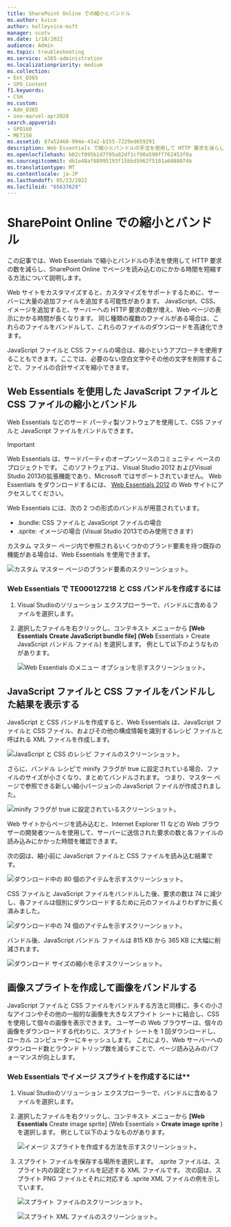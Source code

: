 ```yaml
---
title: SharePoint Online での縮小とバンドル
ms.author: kvice
author: kelleyvice-msft
manager: scotv
ms.date: 1/18/2022
audience: Admin
ms.topic: troubleshooting
ms.service: o365-administration
ms.localizationpriority: medium
ms.collection:
- Ent_O365
- SPO_Content
f1.keywords:
- CSH
ms.custom:
- Adm_O365
- seo-marvel-apr2020
search.appverid:
- SPO160
- MET150
ms.assetid: 87a52468-994e-43a2-b155-7229ed659291
description: Web Essentials で縮小とバンドルの手法を使用して HTTP 要求を減らし、SharePoint Online でページを読み込むのにかかる時間を短縮する方法について説明します。
ms.openlocfilehash: b02cf095b1d7f05a82df1cf98a590ff762453f8a
ms.sourcegitcommit: db1e48af88995193f15bbd5962f5101a6088074b
ms.translationtype: MT
ms.contentlocale: ja-JP
ms.lasthandoff: 05/23/2022
ms.locfileid: "65637629"
---
```

# <a name="minification-and-bundling-in-sharepoint-online"></a>SharePoint Online での縮小とバンドル

この記事では、Web Essentials で縮小とバンドルの手法を使用して HTTP 要求の数を減らし、SharePoint Online でページを読み込むのにかかる時間を短縮する方法について説明します。
  
Web サイトをカスタマイズすると、カスタマイズをサポートするために、サーバーに大量の追加ファイルを追加する可能性があります。 JavaScript、CSS、イメージを追加すると、サーバーへの HTTP 要求の数が増え、Web ページの表示にかかる時間が長くなります。 同じ種類の複数のファイルがある場合は、これらのファイルをバンドルして、これらのファイルのダウンロードを高速化できます。
  
JavaScript ファイルと CSS ファイルの場合は、縮小というアプローチを使用することもできます。ここでは、必要のない空白文字やその他の文字を削除することで、ファイルの合計サイズを縮小できます。
  
## <a name="minification-and-bundling-javascript-and-css-files-with-web-essentials"></a>Web Essentials を使用した JavaScript ファイルと CSS ファイルの縮小とバンドル

Web Essentials などのサード パーティ製ソフトウェアを使用して、CSS ファイルと JavaScript ファイルをバンドルできます。
  
> [!IMPORTANT]
> Web Essentials は、サードパーティのオープンソースのコミュニティ ベースのプロジェクトです。 このソフトウェアは、Visual Studio 2012 およびVisual Studio 2013の拡張機能であり、Microsoft ではサポートされていません。 Web Essentials をダウンロードするには、 [Web Essentials 2012](https://marketplace.visualstudio.com/items?itemName=MadsKristensen.WebEssentials2012) の Web サイトにアクセスしてください。
  
Web Essentials には、次の 2 つの形式のバンドルが用意されています。
 
- .bundle: CSS ファイルと JavaScript ファイルの場合
- .sprite: イメージの場合 (Visual Studio 2013でのみ使用できます)

カスタム マスター ページ内で参照されるいくつかのブランド要素を持つ既存の機能がある場合は、Web Essentials を使用できます。
  
![カスタム マスター ページのブランド要素のスクリーンショット。](../media/3a6eba36-973d-482b-8556-a9394b8ba19f.png)
  
### <a name="to-create-a-te000127218-and-css-bundle-in-web-essentials"></a>Web Essentials で TE000127218 と CSS バンドルを作成するには
  
1. Visual Studioのソリューション エクスプローラーで、バンドルに含めるファイルを選択します。
2. 選択したファイルを右クリックし、コンテキスト メニューから **[Web Essentials** **Create JavaScript bundle file] (Web** Essentials \> Create JavaScript バンドル ファイル) を選択します。 例として以下のようなものがあります。

    ![Web Essentials のメニュー オプションを示すスクリーンショット。](../media/41aac84c-4538-4f78-b454-46e651f868a3.png)
  
## <a name="viewing-the-results-of-bundling-javascript-and-css-files"></a>JavaScript ファイルと CSS ファイルをバンドルした結果を表示する

JavaScript と CSS バンドルを作成すると、Web Essentials は、JavaScript ファイルと CSS ファイル、およびその他の構成情報を識別するレシピ ファイルと呼ばれる XML ファイルを作成します。
  
![JavaScript と CSS のレシピ ファイルのスクリーンショット。](../media/7ba891f8-52d8-467b-a0f6-b062dd1137a4.png)
  
さらに、バンドル レシピで minify フラグが true に設定されている場合、ファイルのサイズが小さくなり、まとめてバンドルされます。 つまり、マスター ページで参照できる新しい縮小バージョンの JavaScript ファイルが作成されました。
  
![minify フラグが true に設定されているスクリーンショット。](../media/50523af2-6412-4117-ac3d-5bd26f6d562e.png)
  
Web サイトからページを読み込むと、Internet Explorer 11 などの Web ブラウザーの開発者ツールを使用して、サーバーに送信された要求の数と各ファイルの読み込みにかかった時間を確認できます。
  
次の図は、縮小前に JavaScript ファイルと CSS ファイルを読み込む結果です。
  
![ダウンロード中の 80 個のアイテムを示すスクリーンショット。](../media/e2df3912-1923-46e6-8cf2-3015a31554e1.png)
  
CSS ファイルと JavaScript ファイルをバンドルした後、要求の数は 74 に減少し、各ファイルは個別にダウンロードするために元のファイルよりわずかに長く済みました。
  
![ダウンロード中の 74 個のアイテムを示すスクリーンショット。](../media/686c4387-70e8-4a74-9d45-059f33a91184.png)
  
バンドル後、JavaScript バンドル ファイルは 815 KB から 365 KB に大幅に削減されます。
  
![ダウンロード サイズの縮小を示すスクリーンショット。](../media/5e7dbd98-faff-4f68-b320-108fb252e395.png)
  
## <a name="bundling-images-by-creating-an-image-sprite"></a>画像スプライトを作成して画像をバンドルする

JavaScript ファイルと CSS ファイルをバンドルする方法と同様に、多くの小さなアイコンやその他の一般的な画像を大きなスプライト シートに結合し、CSS を使用して個々の画像を表示できます。 ユーザーの Web ブラウザーは、個々の画像をダウンロードする代わりに、スプライト シートを 1 回ダウンロードし、ローカル コンピューターにキャッシュします。 これにより、Web サーバーへのダウンロード数とラウンド トリップ数を減らすことで、ページ読み込みのパフォーマンスが向上します。
  
### <a name="to-create-an-image-sprite-in-web-essentials"></a>Web Essentials でイメージ スプライトを作成するには**
  
1. Visual Studioのソリューション エクスプローラーで、バンドルに含めるファイルを選択します。
2. 選択したファイルを右クリックし、コンテキスト メニューから **[Web Essentials** Create image sprite] (Web Essentials \> **Create image sprite** ) を選択します。 例として以下のようなものがあります。

    ![イメージ スプライトを作成する方法を示すスクリーンショット。](../media/de0fe741-4ef7-4e3b-bafa-ef9f4822dac6.png)
  
3. スプライト ファイルを保存する場所を選択します。 .sprite ファイルは、スプライト内の設定とファイルを記述する XML ファイルです。 次の図は、スプライト PNG ファイルとそれに対応する .sprite XML ファイルの例を示しています。

    ![スプライト ファイルのスクリーンショット。](../media/0876bb2a-d1b9-4169-8e95-9c290d628d90.png)
  
    ![スプライト XML ファイルのスクリーンショット。](../media/d1f94776-280d-4d56-abb5-384f145d9989.png)
